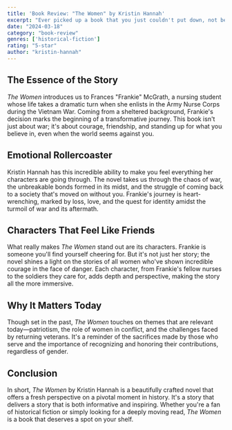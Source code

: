 ```yaml
---
title: 'Book Review: "The Women" by Kristin Hannah'
excerpt: "Ever picked up a book that you just couldn't put down, not because it was a light read, but because it was so deeply moving? That was my experience with Kristin Hannah's \"The Women\"."
date: "2024-03-18"
category: "book-review"
genres: ['historical-fiction']
rating: "5-star"
author: "kristin-hannah"
---
```


## The Essence of the Story
*The Women* introduces us to Frances "Frankie" McGrath, a nursing student whose life takes a dramatic turn when she enlists in the Army Nurse Corps during the Vietnam War. Coming from a sheltered background, Frankie's decision marks the beginning of a transformative journey. This book isn't just about war; it's about courage, friendship, and standing up for what you believe in, even when the world seems against you.

## Emotional Rollercoaster
Kristin Hannah has this incredible ability to make you feel everything her characters are going through. The novel takes us through the chaos of war, the unbreakable bonds formed in its midst, and the struggle of coming back to a society that's moved on without you. Frankie's journey is heart-wrenching, marked by loss, love, and the quest for identity amidst the turmoil of war and its aftermath.

## Characters That Feel Like Friends
What really makes *The Women* stand out are its characters. Frankie is someone you'll find yourself cheering for. But it's not just her story; the novel shines a light on the stories of all women who've shown incredible courage in the face of danger. Each character, from Frankie's fellow nurses to the soldiers they care for, adds depth and perspective, making the story all the more immersive.

## Why It Matters Today
Though set in the past, *The Women* touches on themes that are relevant today—patriotism, the role of women in conflict, and the challenges faced by returning veterans. It's a reminder of the sacrifices made by those who serve and the importance of recognizing and honoring their contributions, regardless of gender.

## Conclusion
In short, *The Women* by Kristin Hannah is a beautifully crafted novel that offers a fresh perspective on a pivotal moment in history. It's a story that delivers a story that is both informative and inspiring. Whether you're a fan of historical fiction or simply looking for a deeply moving read, *The Women* is a book that deserves a spot on your shelf.
